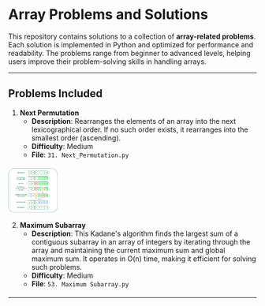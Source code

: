 
# Array Problems and Solutions

This repository contains solutions to a collection of **array-related problems**. Each solution is implemented in Python and optimized for performance and readability. The problems range from beginner to advanced levels, helping users improve their problem-solving skills in handling arrays.

---

## Problems Included

1. **Next Permutation**
    - **Description**: Rearranges the elements of an array into the next lexicographical order. If no such order exists, it rearranges into the smallest order (ascending).
    - **Difficulty**: Medium
    - **File**: `31. Next_Permutation.py`
   ####
<img src="Images/Arrays_1.png" width="100" />
   
2. **Maximum Subarray**
   - **Description**: This Kadane's algorithm finds the largest sum of a contiguous subarray in an array of integers by iterating through the array and maintaining the current maximum sum and global maximum sum. It operates in O(n) time, making it efficient for solving such problems.
   - **Difficulty**: Medium
   - **File**: `53. Maximum Subarray.py`
   ####


---

